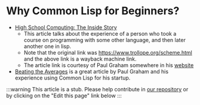 # Why Common Lisp for Beginners?

- [High School Computing: The Inside Story](https://web.archive.org/web/20180819205108/https://www.trollope.org/scheme.html)
  - This article talks about the experience of a person who took a course on programming with some other language, and then later another one in lisp.
  - Note that the original link was https://www.trollope.org/scheme.html and the above link is a wayback machine link.
  - The article link is courtesy of Paul Graham somewhere in his [website](https://paulgraham.com/lisp.html)
- [Beating the Averages](https://paulgraham.com/avg.html) is a great article by Paul Graham and his experience using Common Lisp for his startup.

:::warning
This article is a stub. Please help contribute in [our repository](https://github.com/lisp-docs/lisp-docs.github.io) or by clicking on the "Edit this page" link below
:::
